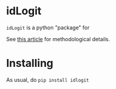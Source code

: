 # idLogit

`idLogit` is a python "package" for 

See [this article](https://web.stanford.edu/~morrowwr/idLogit) for methodological details. 

# Installing

As usual, do `pip install idlogit`

# 